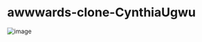 ﻿# awwwards-clone-CynthiaUgwu
 
![image](https://github.com/DarshanPatil57/Awwward-remake/assets/157952533/60bd3bfd-4d94-4f64-9c07-5e0210a5f228)

